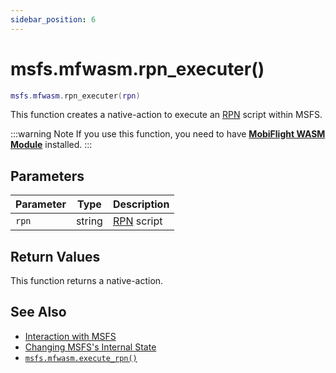```yaml
---
sidebar_position: 6
---
```


# msfs.mfwasm.rpn_executer()
```lua
msfs.mfwasm.rpn_executer(rpn)
```
This function creates a native-action to execute an [RPN](https://docs.flightsimulator.com/html/Additional_Information/Reverse_Polish_Notation.htm) script within MSFS.

:::warning Note
If you use this function, you need to have [**MobiFlight WASM Module**](https://github.com/MobiFlight/MobiFlight-WASM-Module) installed.
:::

## Parameters
|Parameter|Type|Description|
|-|-|-|
|`rpn`|string|[RPN](https://docs.flightsimulator.com/html/Additional_Information/Reverse_Polish_Notation.htm) script|


## Return Values
This function returns a native-action.

## See Also
- [Interaction with MSFS](/guide/msfs)
- [Changing MSFS's Internal State](/guide/msfs#changing-msfss-internal-state)
- [`msfs.mfwasm.execute_rpn()`](/libs/msfs/msfs_mfwasm_execute_rpn)
